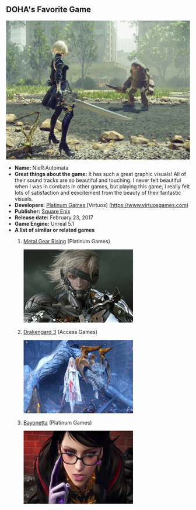 <h2>DOHA's Favorite Game</h2>

<img src="1.jpg" width="600" height="380" style="display: block; margin: 0 auto">

- **Name:** NieR:Automata
- **Great things about the game:** It has such a great graphic visuals! All of their sound tracks are so beautiful and touching. I never felt beautiful when I was in combats in other games, but playing this game, I really felt lots of satisfaction and eexcitement from the beauty of their fantastic visuals.
- **Developers:** [Platinum Games](https://www.platinumgames.com),[Virtuos] (https://www.virtuosgames.com)
- **Publisher:** [Square Enix](https://www.square-enix-games.com/en_US/home)
-  **Release date:**  February 23, 2017
-  **Game Engine:** Unreal 5.1
-  **A list of similar or related games**
	1. 	[Metal Gear Rising](https://www.platinumgames.com/games/metal-gear-rising-revengeance) (Platinum Games)
		<p><img src="2.jpg" width="300" height="200">

	2. [Drakengard 3](http://www.accessgames.co.jp/en/products/dod3.html) (Access Games)
		<p><img src="3.jpg" width="300" height="200">
	3. [Bayonetta](https://www.platinumgames.com/games/bayonetta) (Platinum Games)
		<p><img src="4.jpg" width="300" height="200">

